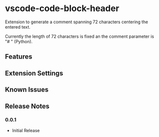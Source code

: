 # vscode-code-block-header

Extension to generate a comment spanning 72 characters centering the entered text.

Currently the length of 72 characters is fixed an the comment parameter is "# " (Python).

## Features

## Extension Settings

## Known Issues

## Release Notes

### 0.0.1

- Initial Release
